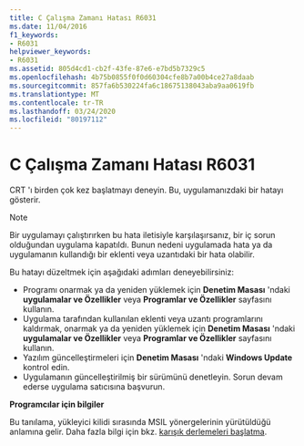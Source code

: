 ```yaml
---
title: C Çalışma Zamanı Hatası R6031
ms.date: 11/04/2016
f1_keywords:
- R6031
helpviewer_keywords:
- R6031
ms.assetid: 805d4cd1-cb2f-43fe-87e6-e7bd5b7329c5
ms.openlocfilehash: 4b75b0855f0f0d60304cfe8b7a00b4ce27a8daab
ms.sourcegitcommit: 857fa6b530224fa6c18675138043aba9aa0619fb
ms.translationtype: MT
ms.contentlocale: tr-TR
ms.lasthandoff: 03/24/2020
ms.locfileid: "80197112"
---
```

# <a name="c-runtime-error-r6031"></a>C Çalışma Zamanı Hatası R6031

CRT 'ı birden çok kez başlatmayı deneyin. Bu, uygulamanızdaki bir hatayı gösterir.

> [!NOTE]
> Bir uygulamayı çalıştırırken bu hata iletisiyle karşılaşırsanız, bir iç sorun olduğundan uygulama kapatıldı. Bunun nedeni uygulamada hata ya da uygulamanın kullandığı bir eklenti veya uzantıdaki bir hata olabilir.
>
> Bu hatayı düzeltmek için aşağıdaki adımları deneyebilirsiniz:
>
> - Programı onarmak ya da yeniden yüklemek için **Denetim Masası** 'ndaki **uygulamalar ve Özellikler** veya **Programlar ve Özellikler** sayfasını kullanın.
> - Uygulama tarafından kullanılan eklenti veya uzantı programlarını kaldırmak, onarmak ya da yeniden yüklemek için **Denetim Masası** 'ndaki **uygulamalar ve Özellikler** veya **Programlar ve Özellikler** sayfasını kullanın.
> - Yazılım güncelleştirmeleri için **Denetim Masası** 'ndaki **Windows Update** kontrol edin.
> - Uygulamanın güncelleştirilmiş bir sürümünü denetleyin. Sorun devam ederse uygulama satıcısına başvurun.

**Programcılar için bilgiler**

Bu tanılama, yükleyici kilidi sırasında MSIL yönergelerinin yürütüldüğü anlamına gelir. Daha fazla bilgi için bkz. [karışık derlemeleri başlatma](../../dotnet/initialization-of-mixed-assemblies.md).

